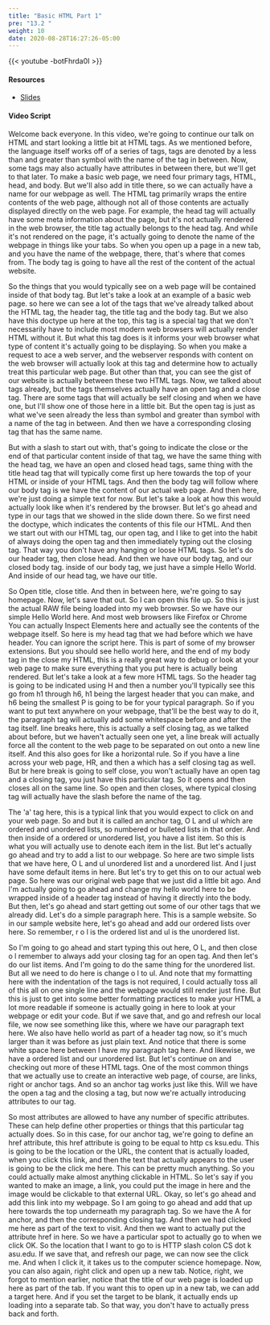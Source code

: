 ```yaml
---
title: "Basic HTML Part 1"
pre: "13.2 "
weight: 10
date: 2020-08-28T16:27:26-05:00
---
```


{{< youtube -botFhrda0I >}}

#### Resources
* [Slides](/1-cc110/13-webprog/slides/13-WebProgramming1-cc.pdf)

#### Video Script

Welcome back everyone. In this video, we're going to continue our talk on HTML and start looking a little bit at HTML tags. As we mentioned before, the language itself works off of a series of tags, tags are denoted by a less than and greater than symbol with the name of the tag in between. Now, some tags may also actually have attributes in between there, but we'll get to that later. To make a basic web page, we need four primary tags, HTML, head, and body. But we'll also add in title there, so we can actually have a name for our webpage as well. The HTML tag primarily wraps the entire contents of the web page, although not all of those contents are actually displayed directly on the web page. For example, the head tag will actually have some meta information about the page, but it's not actually rendered in the web browser, the title tag actually belongs to the head tag. And while it's not rendered on the page, it's actually going to denote the name of the webpage in things like your tabs. So when you open up a page in a new tab, and you have the name of the webpage, there, that's where that comes from. The body tag is going to have all the rest of the content of the actual website. 

So the things that you would typically see on a web page will be contained inside of that body tag. But let's take a look at an example of a basic web page. so here we can see a lot of the tags that we've already talked about the HTML tag, the header tag, the title tag and the body tag. But we also have this doctype up here at the top, this tag is a special tag that we don't necessarily have to include most modern web browsers will actually render HTML without it. But what this tag does is it informs your web browser what type of content it's actually going to be displaying. So when you make a request to ace a web server, and the webserver responds with content on the web browser will actually look at this tag and determine how to actually treat this particular web page. But other than that, you can see the gist of our website is actually between these two HTML tags. Now, we talked about tags already, but the tags themselves actually have an open tag and a close tag. There are some tags that will actually be self closing and when we have one, but I'll show one of those here in a little bit. But the open tag is just as what we've seen already the less than symbol and greater than symbol with a name of the tag in between. And then we have a corresponding closing tag that has the same name. 

But with a slash to start out with, that's going to indicate the close or the end of that particular content inside of that tag, we have the same thing with the head tag, we have an open and closed head tags, same thing with the title head tag that will typically come first up here towards the top of your HTML or inside of your HTML tags. And then the body tag will follow where our body tag is we have the content of our actual web page. And then here, we're just doing a simple text for now. But let's take a look at how this would actually look like when it's rendered by the browser. But let's go ahead and type in our tags that we showed in the slide down there. So we first need the doctype, which indicates the contents of this file our HTML. And then we start out with our HTML tag, our open tag, and I like to get into the habit of always doing the open tag and then immediately typing out the closing tag. That way you don't have any hanging or loose HTML tags. So let's do our header tag, then close head. And then we have our body tag, and our closed body tag. inside of our body tag, we just have a simple Hello World. And inside of our head tag, we have our title. 

So Open title, close title. And then in between here, we're going to say homepage. Now, let's save that out. So I can open this file up. So this is just the actual RAW file being loaded into my web browser. So we have our simple Hello World here. And most web browsers like Firefox or Chrome You can actually Inspect Elements here and actually see the contents of the webpage itself. So here is my head tag that we had before which we have header. You can ignore the script here. This is part of some of my browser extensions. But you should see hello world here, and the end of my body tag in the close my HTML, this is a really great way to debug or look at your web page to make sure everything that you put here is actually being rendered. But let's take a look at a few more HTML tags. So the header tag is going to be indicated using H and then a number you'll typically see this go from h1 through h6, h1 being the largest header that you can make, and h6 being the smallest P is going to be for your typical paragraph. So if you want to put text anywhere on your webpage, that'll be the best way to do it, the paragraph tag will actually add some whitespace before and after the tag itself. line breaks here, this is actually a self closing tag, as we talked about before, but we haven't actually seen one yet, a line break will actually force all the content to the web page to be separated on out onto a new line itself. And this also goes for like a horizontal rule. So if you have a line across your web page, HR, and then a which has a self closing tag as well. But br here break is going to self close, you won't actually have an open tag and a closing tag, you just have this particular tag. So it opens and then closes all on the same line. So open and then closes, where typical closing tag will actually have the slash before the name of the tag. 

The 'a' tag here, this is a typical link that you would expect to click on and your web page. So and but it is called an anchor tag, O L and ul which are ordered and unordered lists, so numbered or bulleted lists in that order. And then inside of a ordered or unordered list, you have a list item. So this is what you will actually use to denote each item in the list. But let's actually go ahead and try to add a list to our webpage. So here are two simple lists that we have here, O L and ul unordered list and a unordered list. And I just have some default items in here. But let's try to get this on to our actual web page. So here was our original web page that we just did a little bit ago. And I'm actually going to go ahead and change my hello world here to be wrapped inside of a header tag instead of having it directly into the body. But then, let's go ahead and start getting out some of our other tags that we already did. Let's do a simple paragraph here. This is a sample website. So in our sample website here, let's go ahead and add our ordered lists over here. So remember, r o l is the ordered list and ul is the unordered list. 

So I'm going to go ahead and start typing this out here, O L, and then close o l remember to always add your closing tag for an open tag. And then let's do our list items. And I'm going to do the same thing for the unordered list. But all we need to do here is change o l to ul. And note that my formatting here with the indentation of the tags is not required, I could actually toss all of this all on one single line and the webpage would still render just fine. But this is just to get into some better formatting practices to make your HTML a lot more readable if someone is actually going in here to look at your webpage or edit your code. But if we save that, and go and refresh our local file, we now see something like this, where we have our paragraph text here. We also have hello world as part of a header tag now, so it's much larger than it was before as just plain text. And notice that there is some white space here between I have my paragraph tag here. And likewise, we have a ordered list and our unordered list. But let's continue on and checking out more of these HTML tags. One of the most common things that we actually use to create an interactive web page, of course, are links, right or anchor tags. And so an anchor tag works just like this. Will we have the open a tag and the closing a tag, but now we're actually introducing attributes to our tag. 

So most attributes are allowed to have any number of specific attributes. These can help define other properties or things that this particular tag actually does. So in this case, for our anchor tag, we're going to define an href attribute, this href attribute is going to be equal to http cs ksu.edu. This is going to be the location or the URL, the content that is actually loaded, when you click this link, and then the text that actually appears to the user is going to be the click me here. This can be pretty much anything. So you could actually make almost anything clickable in HTML. So let's say if you wanted to make an image, a link, you could put the image in here and the image would be clickable to that external URL. Okay, so let's go ahead and add this link into my webpage. So I am going to go ahead and add that up here towards the top underneath my paragraph tag. So we have the A for anchor, and then the corresponding closing tag. And then we had clicked me here as part of the text to visit. And then we want to actually put the attribute href in here. So we have a particular spot to actually go to when we click OK. So the location that I want to go to is HTTP slash colon CS dot k asu.edu. If we save that, and refresh our page, we can now see the click me. And when I click it, it takes us to the computer science homepage. Now, you can also again, right click and open up a new tab. Notice, right, we forgot to mention earlier, notice that the title of our web page is loaded up here as part of the tab. If you want this to open up in a new tab, we can add a target here. And if you set the target to be blank, it actually ends up loading into a separate tab. So that way, you don't have to actually press back and forth. 

